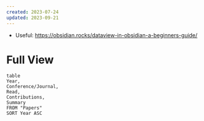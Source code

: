 ```yaml
---
created: 2023-07-24
updated: 2023-09-21
---
```

- Useful: https://obsidian.rocks/dataview-in-obsidian-a-beginners-guide/
# Full View
```dataview  
table   
Year,
Conference/Journal,
Read,
Contributions,
Summary
FROM "Papers"
SORT Year ASC
```
